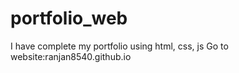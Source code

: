 # portfolio_web
I have complete my portfolio using html, css, js
Go to website:ranjan8540.github.io
